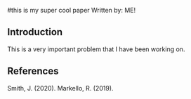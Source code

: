 #this is my super cool paper 
Written by: ME!

## Introduction

This is a very important problem that I have been working on.

## References

Smith, J. (2020).
Markello, R. (2019).
